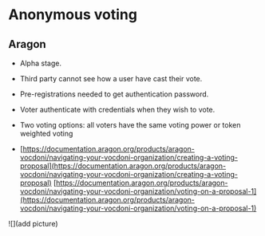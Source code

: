 
# Anonymous voting

## Aragon

- Alpha stage.  
- Third party cannot see how a user have cast their vote.  
- Pre-registrations needed to get authentication password.  
- Voter authenticate with credentials when they wish to vote.  
- Two voting options: all voters have the same voting power or token weighted voting

- [https://documentation.aragon.org/products/aragon-vocdoni/navigating-your-vocdoni-organization/creating-a-voting-proposal](https://documentation.aragon.org/products/aragon-vocdoni/navigating-your-vocdoni-organization/creating-a-voting-proposal)
[https://documentation.aragon.org/products/aragon-vocdoni/navigating-your-vocdoni-organization/voting-on-a-proposal-1](https://documentation.aragon.org/products/aragon-vocdoni/navigating-your-vocdoni-organization/voting-on-a-proposal-1)

![](add picture)
